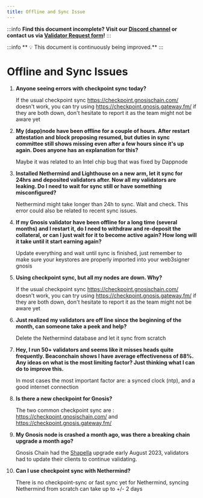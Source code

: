 ```yaml
---
title: Offline and Sync Issue
---
```


:::info
**Find this document incomplete? Visit our [Discord channel](https://discord.gg/gnosischain) or contact us via [Validator Request form](https://tally.so/r/3y4V1W)!** 
:::

:::info
** :bulb: This document is continuously being improved.** 
:::

# Offline and Sync Issues

1. **Anyone seeing errors with checkpoint sync today?**

    If the usual checkpoint sync https://checkpoint.gnosischain.com/ doesn't work, you can try using https://checkpoint.gnosis.gateway.fm/ if they are both down, don't hesitate to report it as the team might not be aware yet
    
2. **My (dapp)node have been offline for a couple of hours. After restart attestation and block proposing resumed, but duties in sync committee still shows missing even after a few hours since it's up again. Does anyone has an explanation for this?**

    Maybe it was related to an Intel chip bug that was fixed by Dappnode
    
3. **Installed Nethermind and Lighthouse on a new arm, let it sync for 24hrs and deposited validators after. Now all my validators are leaking. Do I need to wait for sync still or have something misconfigured?**

    Nethermind might take longer than 24h to sync. Wait and check. This error could also be related to recent sync issues.
    
4. **If my Gnosis validator have been offline for a long time (several months) and I restart it, do I need to withdraw and re-deposit the collateral, or can I just wait for it to become active again? How long will it take until it start earning again?**

    Update everything and wait until sync is finished, just remember to make sure your keystores are properly imported into your web3signer gnosis
    
5. **Using checkpoint sync, but all my nodes are down. Why?**

    If the usual checkpoint sync https://checkpoint.gnosischain.com/ doesn't work, you can try using https://checkpoint.gnosis.gateway.fm/ if they are both down, don't hesitate to report it as the team might not be aware yet
    
6. **Just realized my validators are off line since the beginning of the month, can someone take a peek and help?**

    Delete the Nethermind database and let it sync from scratch
    
7. **Hey, I run 50+ validators and seems like it misses heads quite frequently. Beaconchain shows I have average effectiveness of 88%. Any ideas on what is the most limiting factor? Just thinking what I can do to improve this.**

    In most cases the most important factor are: a synced clock (ntp), and a good internet connection
    
8. **Is there a new checkpoint for Gnosis?**

    The two common checkpoint sync are : https://checkpoint.gnosischain.com/ and https://checkpoint.gnosis.gateway.fm/
    
9. **My Gnosis node is crashed a month ago, was there a breaking chain upgrade a month ago?**

    Gnosis Chain had the [Shapella](https://docs.gnosischain.com/concepts/specs/hard-forks/shanghai-capella) upgrade early August 2023, validators had to update their clients to continue validating.
    
10. **Can I use checkpoint sync with Nethermind?**

    There is no checkpoint-sync or fast sync yet for Nethermind, syncing Nethermind from scratch can take up to +/- 2 days
